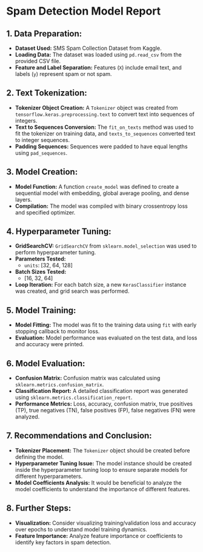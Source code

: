 # Spam Detection Model Report

## 1. Data Preparation:
- **Dataset Used:** SMS Spam Collection Dataset from Kaggle.
- **Loading Data:** The dataset was loaded using `pd.read_csv` from the provided CSV file.
- **Feature and Label Separation:** Features (`X`) include email text, and labels (`y`) represent spam or not spam.

## 2. Text Tokenization:
- **Tokenizer Object Creation:** A `Tokenizer` object was created from `tensorflow.keras.preprocessing.text` to convert text into sequences of integers.
- **Text to Sequences Conversion:** The `fit_on_texts` method was used to fit the tokenizer on training data, and `texts_to_sequences` converted text to integer sequences.
- **Padding Sequences:** Sequences were padded to have equal lengths using `pad_sequences`.

## 3. Model Creation:
- **Model Function:** A function `create_model` was defined to create a sequential model with embedding, global average pooling, and dense layers.
- **Compilation:** The model was compiled with binary crossentropy loss and specified optimizer.

## 4. Hyperparameter Tuning:
- **GridSearchCV:** `GridSearchCV` from `sklearn.model_selection` was used to perform hyperparameter tuning.
- **Parameters Tested:**
  - `units`: [32, 64, 128]
- **Batch Sizes Tested:**
  - [16, 32, 64]
- **Loop Iteration:** For each batch size, a new `KerasClassifier` instance was created, and grid search was performed.

## 5. Model Training:
- **Model Fitting:** The model was fit to the training data using `fit` with early stopping callback to monitor loss.
- **Evaluation:** Model performance was evaluated on the test data, and loss and accuracy were printed.

## 6. Model Evaluation:
- **Confusion Matrix:** Confusion matrix was calculated using `sklearn.metrics.confusion_matrix`.
- **Classification Report:** A detailed classification report was generated using `sklearn.metrics.classification_report`.
- **Performance Metrics:** Loss, accuracy, confusion matrix, true positives (TP), true negatives (TN), false positives (FP), false negatives (FN) were analyzed.

## 7. Recommendations and Conclusion:
- **Tokenizer Placement:** The `Tokenizer` object should be created before defining the model.
- **Hyperparameter Tuning Issue:** The model instance should be created inside the hyperparameter tuning loop to ensure separate models for different hyperparameters.
- **Model Coefficients Analysis:** It would be beneficial to analyze the model coefficients to understand the importance of different features.

## 8. Further Steps:
- **Visualization:** Consider visualizing training/validation loss and accuracy over epochs to understand model training dynamics.
- **Feature Importance:** Analyze feature importance or coefficients to identify key factors in spam detection.
